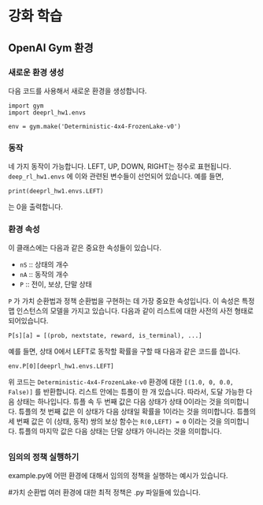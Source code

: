 # 강화 학습

## OpenAI Gym 환경
### 새로운 환경 생성

다음 코드를 사용해서 새로운 환경을 생성합니다. 

```
import gym
import deeprl_hw1.envs

env = gym.make('Deterministic-4x4-FrozenLake-v0')
```

### 동작

네 가지 동작이 가능합니다. LEFT, UP, DOWN, RIGHT는 정수로 표현됩니다.
`deep_rl_hw1.envs` 에 이와 관련된 변수들이 선언되어 있습니다. 예를 들면,

```
print(deeprl_hw1.envs.LEFT)
```

는 0을 출력합니다.

### 환경 속성

이 클래스에는 다음과 같은 중요한 속성들이 있습니다. 

- `nS` :: 상태의 개수 
- `nA` :: 동작의 개수
- `P` :: 전이, 보상, 단말 상태

`P` 가 가치 순환법과 정책 순환법을 구현하는 데 가장 중요한 속성입니다. 
이 속성은 특정 맵 인스턴스의 모델을 가지고 있습니다.
다음과 같이 리스트에 대한 사전의 사전 형태로 되어있습니다.   

```
P[s][a] = [(prob, nextstate, reward, is_terminal), ...]
```

예를 들면, 상태 0에서 LEFT로 동작할 확률을 구할 때 다음과 같은 코드를 씁니다. 

```
env.P[0][deeprl_hw1.envs.LEFT]
```

위 코드는 `Deterministic-4x4-FrozenLake-v0` 환경에 대한 `[(1.0, 0, 0.0, False)]` 를 반환합니다. 
리스트 안에는 튜플이 한 개 있습니다. 따라서, 도달 가능한 다음 상태는 하나입니다. 
튜플 속 두 번째 값은 다음 상태가 상태 0이라는 것을 의미합니다.
튜플의 첫 번째 값은 이 상태가 다음 상태일 확률을 1이라는 것을 의미합니다. 
튜플의 세 번째 값은 이 (상태, 동작) 쌍의 보상 함수는 `R(0,LEFT) = 0` 이라는 것을 의미합니다. 
튜플의 마지막 값은 다음 상태는 단말 상태가 아니라는 것을 의미합니다. 

##
### 임의의 정책 실행하기

example.py에 어떤 환경에 대해서 임의의 정책을 실행하는 예시가 있습니다. 

#가치 순환법
여러 환경에 대한 최적 정책은 <environment>.py 파일들에 있습니다. 
